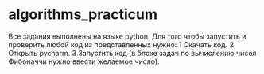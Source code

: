 # algorithms_practicum

Все задания выполнены на языке python.
Для того чтобы запустить и проверить любой код из представленных нужно:
1 Скачать код.
2 Открыть pycharm.
3 Запустить код (в блоке задач по вычислению чисел Фибоначчи нужно ввести желаемое число).

